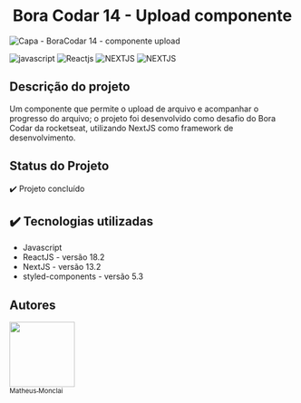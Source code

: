 <!-- # Bora Codar 12 - kanbam -->

<h1 align="center"> Bora Codar 14 - Upload componente </h1>

![Capa - BoraCodar 14 - componente upload](https://github.com/monclai/bora_codar_14_upload/assets/44307789/16f9e8f9-62f9-4af3-a3c5-ed0534e3704f#vitrinedev)


![javascript](https://img.shields.io/badge/LANGUAGE-javascript-yellow)
![Reactjs](https://img.shields.io/badge/LIBRARY-ReactJS-blue)
![NEXTJS](https://img.shields.io/badge/FRAMEWORK-NextJS-darkblue)
![NEXTJS](https://img.shields.io/badge/STATUS-concluded-green)

## Descrição do projeto

Um componente que permite o upload de arquivo e acompanhar o progresso do arquivo; o projeto foi desenvolvido como desafio do Bora Codar da rocketseat, utilizando NextJS como framework de desenvolvimento.

## Status do Projeto

✔️ Projeto concluído

## ✔️ Tecnologias utilizadas

* Javascript
* ReactJS - versão 18.2
* NextJS - versão 13.2
* styled-components - versão 5.3

## Autores

[<img src="https://avatars.githubusercontent.com/u/44307789?v=4" width=115><br><sub>Matheus Monclai</sub>]([https://github.com/camilafernanda](https://github.com/monclai))

